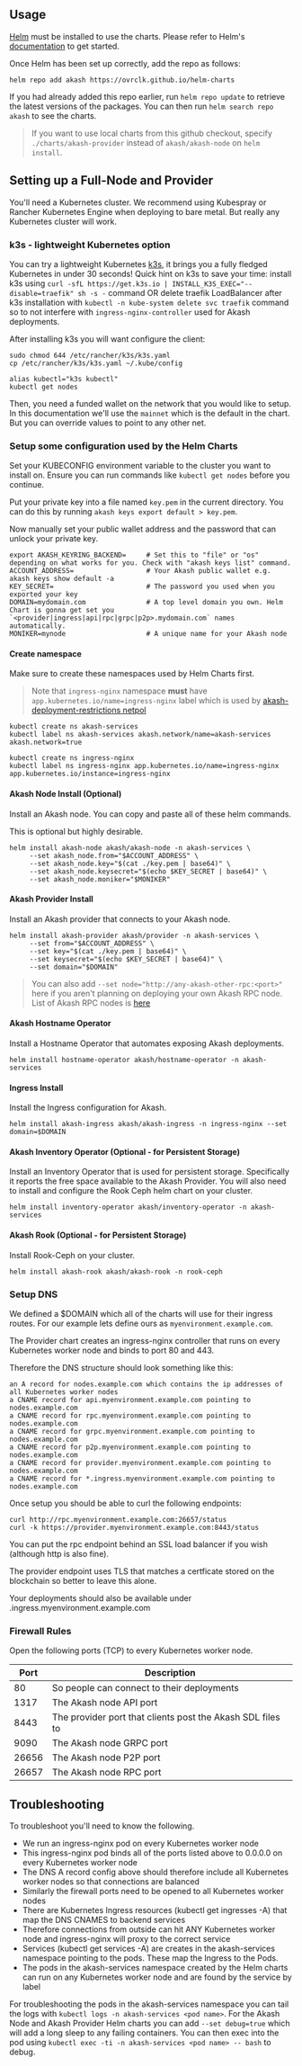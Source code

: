 ## Usage

[Helm](https://helm.sh) must be installed to use the charts. Please refer to
Helm's [documentation](https://helm.sh/docs) to get started.

Once Helm has been set up correctly, add the repo as follows:

```
helm repo add akash https://ovrclk.github.io/helm-charts
```

If you had already added this repo earlier, run `helm repo update` to retrieve
the latest versions of the packages. You can then run `helm search repo akash` to see the charts.

> If you want to use local charts from this github checkout, specify `./charts/akash-provider` instead of `akash/akash-node` on `helm install`.

## Setting up a Full-Node and Provider

You'll need a Kubernetes cluster. We recommend using Kubespray or Rancher Kubernetes Engine when deploying to bare metal. But really any Kubernetes cluster will work.

### k3s - lightweight Kubernetes option

You can try a lightweight Kubernetes [k3s](https://k3s.io/), it brings you a fully fledged Kubernetes in under 30 seconds! Quick hint on k3s to save your time: install k3s using `curl -sfL https://get.k3s.io | INSTALL_K3S_EXEC="--disable=traefik" sh -s -` command OR delete traefik LoadBalancer after k3s installation with `kubectl -n kube-system delete svc traefik` command so to not interfere with `ingress-nginx-controller` used for Akash deployments.

After installing k3s you will want configure the client:

```
sudo chmod 644 /etc/rancher/k3s/k3s.yaml
cp /etc/rancher/k3s/k3s.yaml ~/.kube/config

alias kubectl="k3s kubectl"
kubectl get nodes
```

Then, you need a funded wallet on the network that you would like to setup. In this documentation we'll use the `mainnet` which is the default in the chart. But you can override values to point to any other net.


### Setup some configuration used by the Helm Charts

Set your KUBECONFIG environment variable to the cluster you want to install on. Ensure you can run commands like `kubectl get nodes` before you continue.

Put your private key into a file named `key.pem` in the current directory. You can do this by running `akash keys export default > key.pem`.

Now manually set your public wallet address and the password that can unlock your private key.

```
export AKASH_KEYRING_BACKEND=     # Set this to "file" or "os" depending on what works for you. Check with "akash keys list" command.
ACCOUNT_ADDRESS=                  # Your Akash public wallet e.g. akash keys show default -a
KEY_SECRET=                       # The password you used when you exported your key
DOMAIN=mydomain.com               # A top level domain you own. Helm Chart is gonna get set you `<provider|ingress|api|rpc|grpc|p2p>.mydomain.com` names automatically.
MONIKER=mynode                    # A unique name for your Akash node
```

#### Create namespace

Make sure to create these namespaces used by Helm Charts first.

> Note that `ingress-nginx` namespace **must** have `app.kubernetes.io/name=ingress-nginx` label which is used by [akash-deployment-restrictions netpol](https://github.com/ovrclk/akash/blob/4a188686a68b3f7fbdc51b14dd8bff4b6689d94e/provider/cluster/kube/builder/netpol.go#L73)

```
kubectl create ns akash-services
kubectl label ns akash-services akash.network/name=akash-services akash.network=true

kubectl create ns ingress-nginx
kubectl label ns ingress-nginx app.kubernetes.io/name=ingress-nginx app.kubernetes.io/instance=ingress-nginx
```


#### Akash Node Install (Optional)

Install an Akash node. You can copy and paste all of these helm commands.

This is optional but highly desirable.

```
helm install akash-node akash/akash-node -n akash-services \
     --set akash_node.from="$ACCOUNT_ADDRESS" \
     --set akash_node.key="$(cat ./key.pem | base64)" \
     --set akash_node.keysecret="$(echo $KEY_SECRET | base64)" \
     --set akash_node.moniker="$MONIKER"
```

#### Akash Provider Install

Install an Akash provider that connects to your Akash node.

```
helm install akash-provider akash/provider -n akash-services \
     --set from="$ACCOUNT_ADDRESS" \
     --set key="$(cat ./key.pem | base64)" \
     --set keysecret="$(echo $KEY_SECRET | base64)" \
     --set domain="$DOMAIN"
```

> You can also add `--set node="http://any-akash-other-rpc:<port>"` here if you aren't planning on deploying your own Akash RPC node. List of Akash RPC nodes is [here](https://github.com/ovrclk/net/blob/master/mainnet/rpc-nodes.txt)

#### Akash Hostname Operator

Install a Hostname Operator that automates exposing Akash deployments.

```
helm install hostname-operator akash/hostname-operator -n akash-services
```

#### Ingress Install

Install the Ingress configuration for Akash.

```
helm install akash-ingress akash/akash-ingress -n ingress-nginx --set domain=$DOMAIN
```

#### Akash Inventory Operator (Optional - for Persistent Storage)

Install an Inventory Operator that is used for persistent storage. Specifically it reports the free space available to the Akash Provider. You will also need to install and configure the Rook Ceph helm chart on your cluster.

```
helm install inventory-operator akash/inventory-operator -n akash-services
```

#### Akash Rook (Optional - for Persistent Storage)

Install Rook-Ceph on your cluster.

```
helm install akash-rook akash/akash-rook -n rook-ceph
```

### Setup DNS

We defined a $DOMAIN which all of the charts will use for their ingress routes. For our example lets define ours as `myenvironment.example.com`.

The Provider chart creates an ingress-nginx controller that runs on every Kubernetes worker node and binds to port 80 and 443.

Therefore the DNS structure should look something like this:

```
an A record for nodes.example.com which contains the ip addresses of all Kubernetes worker nodes
a CNAME record for api.myenvironment.example.com pointing to nodes.example.com
a CNAME record for rpc.myenvironment.example.com pointing to nodes.example.com
a CNAME record for grpc.myenvironment.example.com pointing to nodes.example.com
a CNAME record for p2p.myenvironment.example.com pointing to nodes.example.com
a CNAME record for provider.myenvironment.example.com pointing to nodes.example.com
a CNAME record for *.ingress.myenvironment.example.com pointing to nodes.example.com
```

Once setup you should be able to curl the following endpoints:

```
curl http://rpc.myenvironment.example.com:26657/status
curl -k https://provider.myenvironment.example.com:8443/status
```

You can put the rpc endpoint behind an SSL load balancer if you wish (although http is also fine).

The provider endpoint uses TLS that matches a certficate stored on the blockchain so better to leave this alone.

Your deployments should also be available under <id>.ingress.myenvironment.example.com

### Firewall Rules

Open the following ports (TCP) to every Kubernetes worker node.

| Port | Description |
| -----| ----------- |
| 80 | So people can connect to their deployments |
| 1317 | The Akash node API port |
| 8443 | The provider port that clients post the Akash SDL files to |
| 9090 | The Akash node GRPC port |
| 26656 | The Akash node P2P port |
| 26657 | The Akash node RPC port |

## Troubleshooting

To troubleshoot you'll need to know the following.

* We run an ingress-nginx pod on every Kubernetes worker node
* This ingress-nginx pod binds all of the ports listed above to 0.0.0.0 on every Kubernetes worker node
* The DNS A record config above should therefore include all Kubernetes worker nodes so that connections are balanced
* Similarly the firewall ports need to be opened to all Kubernetes worker nodes
* There are Kubernetes Ingress resources (kubectl get ingresses -A) that map the DNS CNAMES to backend services
* Therefore connections from outside can hit ANY Kubernetes worker node and ingress-nginx will proxy to the correct service
* Services (kubectl get services -A) are creates in the akash-services namespace pointing to the pods. These map the Ingress to the Pods.
* The pods in the akash-services namespace created by the Helm charts can run on any Kubernetes worker node and are found by the service by label

For troubleshooting the pods in the akash-services namespace you can tail the logs with `kubectl logs -n akash-services <pod name>`. For the Akash Node and Akash Provider Helm charts you can add `--set debug=true` which will add a long sleep to any failing containers. You can then exec into the pod using `kubectl exec -ti -n akash-services <pod name> -- bash` to debug.

